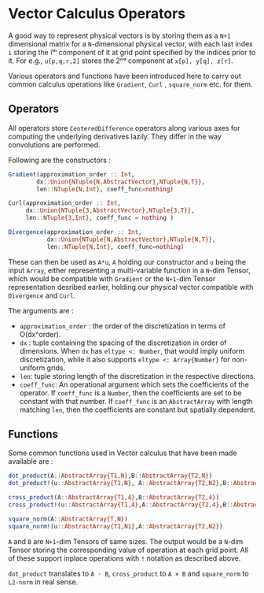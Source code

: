 # Vector Calculus Operators

A good way to represent physical vectors is by storing them as a `N+1` dimensional matrix for a `N`-dimensional physical vector, with each last index `i` storing the iᵗʰ component of it at grid point specified by the indices prior to it. For e.g., `u[p,q,r,2]` stores the 2ⁿᵈ component at `x[p], y[q], z[r]`. 

Various operators and functions have been introduced here to carry out common calculus operations like 
`Gradient`, `Curl` , `square_norm` etc. for them.

## Operators

All operators store `CenteredDifference` operators along various axes for computing the underlying 
derivatives lazily. They differ in the way convolutions are performed.

Following are the constructors :

```julia
Gradient(approximation_order :: Int,
        dx::Union{NTuple{N,AbstractVector},NTuple{N,T}},
        len::NTuple{N,Int}, coeff_func=nothing)

Curl(approximation_order :: Int,
     dx::Union{NTuple{3,AbstractVector},NTuple{3,T}},
     len::NTuple{3,Int}, coeff_func = nothing )

Divergence(approximation_order :: Int,
           dx::Union{NTuple{N,AbstractVector},NTuple{N,T}},
           len::NTuple{N,Int}, coeff_func=nothing)
```
These can then be used as `A*u`, `A` holding our constructor and `u` being the input `Array`,
either representing a multi-variable function in a `N`-dim Tensor, which would be compatible with `Gradient` or
the `N+1`-dim Tensor representation desribed earlier, holding our physical vector compatible with `Divergence` and `Curl`.  

The arguments are :

- `approximation_order` : the order of the discretization in terms of O(dx^order).
- `dx` : tuple containing the spacing of the discretization in order of dimensions.
   When `dx` has `eltype <: Number`, that would imply uniform discretization, while it also
   supports `eltype <: Array{Number}` for non-uniform grids.
- `len`: tuple storing length of the discretization in the respective directions.
- `coeff_func`: An operational argument which sets the coefficients of the operator.
  If `coeff_func` is a `Number`, then the coefficients are set to be constant with that number.
  If `coeff_func` is an `AbstractArray` with length matching `len`, then the coefficients
  are constant but spatially dependent.

## Functions

Some common functions used in Vector calculus that have been made available are :

```julia
dot_product(A::AbstractArray{T1,N},B::AbstractArray{T2,N})
dot_product!(u::AbstractArray{T1,N}, A::AbstractArray{T2,N2},B::AbstractArray{T3,N2})

cross_product(A::AbstractArray{T1,4},B::AbstractArray{T2,4})
cross_product!(u::AbstractArray{T1,4},A::AbstractArray{T2,4},B::AbstractArray{T3,4})

square_norm(A::AbstractArray{T,N})
square_norm!(u::AbstractArray{T1,N1},A::AbstractArray{T2,N2})
```

`A` and  `B` are `N+1`-dim Tensors of same sizes. The output would be a `N`-dim Tensor storing the corresponding
value of operation at each grid point. All of these support inplace operations with `!` notation as described above.

`dot_product` translates to `A ⋅ B`, `cross_product` to `A × B` and `square_norm` to `L2-norm` in real sense.